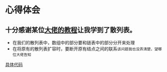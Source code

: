 心得体会
========

十分感谢某位[大佬的教程](https://blog.csdn.net/Alexwym/article/details/81053470)让我学到了散列表。
---

* 在我们的散列表中，数组中的部分要和链表中的部分分开来处理
* 在将原有的散列表扩容时，要断开原有结点之间的联系`该问题我也没弄清楚，望哪位大佬告知`

[具体代码](https://github.com/Koo12/HashTable/blob/master/src/MyHashTable.java)
